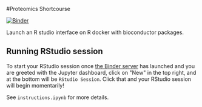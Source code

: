 #Proteomics Shortcourse

[![Binder](http://mybinder.org/badge.svg)](http://mybinder.org/v2/gh/statOmics/proteomicsShortCourse/master)

Launch an R studio interface on R docker with bioconductor packages. 

Running RStudio session
-----------------------

To start your RStudio session once [the Binder server](http://mybinder.org/v2/gh/statOmics/proteomicsShortCourse/master) has launched and you are greeted with the Jupyter dashboard, click on "New" in the top right,
and at the bottom will be `RStudio Session`.
Click that and your RStudio session will begin momentarily!

See `instructions.ipynb` for more details.
